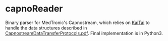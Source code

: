 # capnoReader
Binary parser for MedTronic's Capnostream, which relies on [KaiTai](http://kaitai.io/) to handle the data structures described in [CapnostreamDataTransferProtocols.pdf](CapnostreamDataTransferProtocols.pdf). Final implementation is in Python3.

